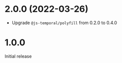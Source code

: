 # 2.0.0 (2022-03-26)

- Upgrade `@js-temporal/polyfill` from 0.2.0 to 0.4.0

# 1.0.0

Initial release
